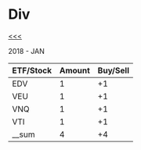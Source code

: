 Div
======

[<<<](https://github.com/ttltrk/0con/blob/master/README.MD)

2018 - JAN

| ETF/Stock | Amount   | Buy/Sell | 
|-----------|----------|----------|
| EDV       | 1        | +1       | 
| VEU       | 1        | +1       | 
| VNQ       | 1        | +1       | 
| VTI       | 1        | +1       | 
|__sum      | 4        | +4       |
